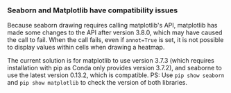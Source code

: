 ### Seaborn and Matplotlib have compatibility issues

Because seaborn drawing requires calling matplotlib's API, matplotlib has made some changes to the API after version 3.8.0, which may have caused the call to fail. When the call fails, even if `annot=True` is set, it is not possible to display values within cells when drawing a heatmap.

The current solution is for matplotlib to use version 3.7.3 (which requires installation with pip as Conda only provides version 3.7.2), and seaborne to use the latest version 0.13.2, which is compatible.
PS: Use `pip show seaborn` and `pip show matplotlib` to check the version of both libraries.
